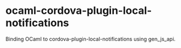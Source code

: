 # ocaml-cordova-plugin-local-notifications
Binding OCaml to cordova-plugin-local-notifications using gen_js_api.
